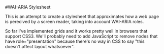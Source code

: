 #WAI-ARIA Stylesheet

This is an attempt to create a stylesheet that approximates how a web page is perecived by a screen reader, taking into account WAI-ARIA roles.

So far I've implemented grids and it works pretty well in browsers that support CSS3. We'll probably need to add JavaScript to remove nodes that have role="presentation" because there's no way in CSS to say "this doesn't affect layout whatsoever".



